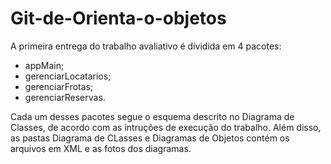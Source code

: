 # Git-de-Orienta-o-objetos
A primeira entrega do trabalho avaliativo é dividida em 4 pacotes:

- appMain;
- gerenciarLocatarios;
- gerenciarFrotas;
- gerenciarReservas.

Cada um desses pacotes segue o esquema descrito no Diagrama de Classes, de acordo com as intruções de execução do trabalho.
Além disso, as pastas Diagrama de CLasses e Diagramas de Objetos contém os arquivos em XML e as fotos dos diagramas.
